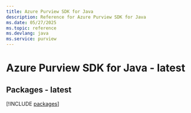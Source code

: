 ```yaml
---
title: Azure Purview SDK for Java
description: Reference for Azure Purview SDK for Java
ms.date: 05/27/2025
ms.topic: reference
ms.devlang: java
ms.service: purview
---
```

# Azure Purview SDK for Java - latest
## Packages - latest
[!INCLUDE [packages](purview-index.md)]